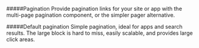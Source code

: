 #####Pagination
Provide pagination links for your site or app with the multi-page pagination component, or the simpler pager alternative.

#####Default pagination
Simple pagination, ideal for apps and search results. The large block is hard to miss, easily scalable, and provides large click areas.